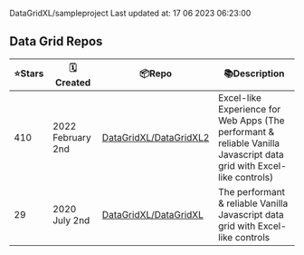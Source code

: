 

DataGridXL/sampleproject
Last updated at: 17 06 2023 06:23:00

## Data Grid Repos

| ⭐️Stars   | 🗓Created | 📦Repo    | 📚Description |
| --------- | -------- | ----------- | -------------- |
| 410 | 2022 February 2nd | [DataGridXL/DataGridXL2](https://github.com/DataGridXL/DataGridXL2) | Excel-like Experience for Web Apps (The performant & reliable Vanilla Javascript data grid with Excel-like controls) |
| 29 | 2020 July 2nd | [DataGridXL/DataGridXL](https://github.com/DataGridXL/DataGridXL) | The performant & reliable Vanilla Javascript data grid with Excel-like controls |